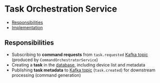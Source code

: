 # Task Orchestration Service
- [Responsibilities](#responsibilities)
- [Implementation](taskorchestrationservice/README.md)
## Responsibilities
* Subscribing to **command requests** from `task.requested` [Kafka topic](docs/kafkatopic/README.md) (produced by `CommandOrchestratorService`)
* Creating a **task** in the [database](docs/dbschema/README.md), including device list and metadata
* Publishing **task metadata** to [Kafka topic](docs/kafkatopic/README.md) (`task.created`) for downstream processing (command generation)
